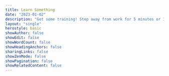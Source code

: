 ```yaml
---
title: Learn Something
date: "2023-01-02"
description: "Get some training! Step away from work for 5 minutes or 1 week."
layout: "single"
herostyle: basic
showAuthor: false
showEdit: false
showWordCount: false
showHeadingAnchors: false
sharingLinks: false
showZenMode: false
showPagination: false
showRelatedContent: false
---
```

